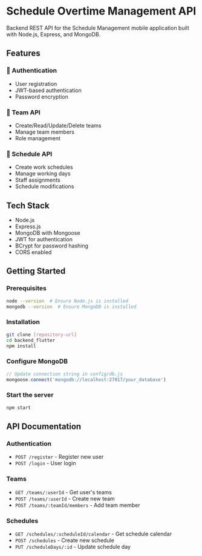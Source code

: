 # Schedule Overtime Management API 

Backend REST API for the Schedule Management mobile application built with Node.js, Express, and MongoDB.

## Features

### 🔐 Authentication
- User registration
- JWT-based authentication
- Password encryption

### 👥 Team API
- Create/Read/Update/Delete teams
- Manage team members
- Role management

### 📅 Schedule API
- Create work schedules
- Manage working days
- Staff assignments
- Schedule modifications

## Tech Stack
- Node.js
- Express.js
- MongoDB with Mongoose
- JWT for authentication
- BCrypt for password hashing
- CORS enabled

## Getting Started

### Prerequisites
```bash
node --version  # Ensure Node.js is installed
mongodb --version  # Ensure MongoDB is installed
```

### Installation
```bash
git clone [repository-url]
cd backend_flutter
npm install
```

### Configure MongoDB
```javascript
// Update connection string in config/db.js
mongoose.connect('mongodb://localhost:27017/your_database')
```

### Start the server
```bash
npm start
```

## API Documentation

### Authentication
- `POST /register` - Register new user
- `POST /login` - User login

### Teams
- `GET /teams/:userId` - Get user's teams
- `POST /teams/:userId` - Create new team
- `POST /teams/:teamId/members` - Add team member

### Schedules
- `GET /schedules/:scheduleId/calendar` - Get schedule calendar
- `POST /schedules` - Create new schedule
- `PUT /scheduleDays/:id` - Update schedule day


